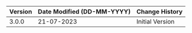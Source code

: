| **Version** | **Date Modified (DD-MM-YYYY)** | **Change History**                          |
|-------------|--------------------------------|---------------------------------------------|
| 3.0.0       | 21-07-2023                     | Initial Version                             |

